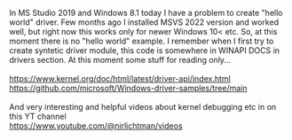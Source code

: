 In MS Studio 2019 and Windows 8.1 today I have a problem to create "hello world" driver. Few months ago I  installed MSVS 2022 version and worked well, but right now this works only for 
newer Windows 10<  etc. So, at this moment there is no "hello world" example. I remember when I first try to create syntetic driver module, this code is somewhere in WINAPI DOCS in drivers 
section. At this moment some stuff for reading only...   
<br />
https://www.kernel.org/doc/html/latest/driver-api/index.html <br />
https://github.com/microsoft/Windows-driver-samples/tree/main
<br /><br />
And very interesting and helpful videos about kernel debugging etc in on this YT channel<br />
https://www.youtube.com/@nirlichtman/videos
